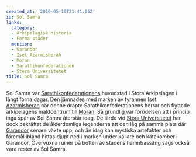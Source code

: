 ```yaml
---
created_at: '2010-05-19T21:41:05Z'
id: Sol Samra
links:
  category:
  - Arkipelagisk historia
  - Forna städer
  mention:
  - Garandor
  - Iset Azarmisherah
  - Moran
  - Sarathikonfederationen
  - Stora Universitetet
title: Sol Samra
---
```


Sol Samra var [Sarathikonfederationens] huvudstad i Stora Arkipelagen i långt forna dagar. Den
jämnades med marken av tyrannen [Iset Azarmisherah] när denne dräpte Sarathikonfederationens herrar
och flyttade arkipelagens maktcentrum till [Moran]. Så grundlig var förödelsen att i princip inga
spår av Sol Samra återstår idag. De lärde vid [Stora Universitetet] har dock bekräftat de
ålderdomliga legenderna att den låg på samma plats där [Garandor] senare växte upp, och än idag kan
mystiska artefakter och föremål ibland hittas djupt ned i marken under källare och katakomber i
Garandor. Övervuxna ruiner på botten av stadens hamnbassäng sägs också vara rester av Sol Samra.

  [Sarathikonfederationens]: Sarathikonfederationen
  [Iset Azarmisherah]: Iset_Azarmisherah
  [Moran]: Moran
  [Stora Universitetet]: Stora_Universitetet
  [Garandor]: Garandor